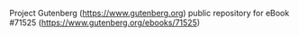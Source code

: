 Project Gutenberg (https://www.gutenberg.org) public repository
for eBook #71525 (https://www.gutenberg.org/ebooks/71525)
